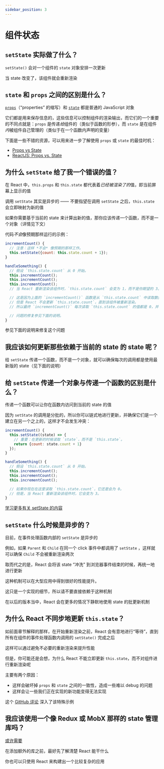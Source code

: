 ```yaml
---
sidebar_position: 3
---
```


# 组件状态

## `setState` 实际做了什么？

`setState()` 会对一个组件的 `state` 对象安排一次更新

当 state 改变了，该组件就会重新渲染

## `state` 和 `props` 之间的区别是什么？

[`props`](https://zh-hans.reactjs.org/docs/components-and-props.html)（“properties” 的缩写）和 [`state`](https://zh-hans.reactjs.org/docs/state-and-lifecycle.html) 都是普通的 JavaScript 对象

它们都是用来保存信息的，这些信息可以控制组件的渲染输出，而它们的一个重要的不同点就是：`props` 是传递*给*组件的（类似于函数的形参），而 `state` 是在组件*内*被组件自己管理的（类似于在一个函数内声明的变量）

下面是一些不错的资源，可以用来进一步了解使用 `props` 或 `state` 的最佳时机：

- [Props vs State](https://github.com/uberVU/react-guide/blob/master/props-vs-state.md)
- [ReactJS: Props vs. State](https://lucybain.com/blog/2016/react-state-vs-pros/)

## 为什么 `setState` 给了我一个错误的值？

在 React 中，`this.props` 和 `this.state` 都代表着*已经被渲染了的*值，即当前屏幕上显示的值

调用 `setState` 其实是异步的 —— 不要指望在调用 `setState` 之后，`this.state` 会立即映射为新的值

如果你需要基于当前的 state 来计算出新的值，那你应该传递一个函数，而不是一个对象（详情见下文）

代码*不会*像预期那样运行的示例：

```jsx
incrementCount() {
  // 注意：这样 *不会* 像预期的那样工作。
  this.setState({count: this.state.count + 1});
}

handleSomething() {
  // 假设 `this.state.count` 从 0 开始。
  this.incrementCount();
  this.incrementCount();
  this.incrementCount();
  // 当 React 重新渲染该组件时，`this.state.count` 会变为 1，而不是你期望的 3。

  // 这是因为上面的 `incrementCount()` 函数是从 `this.state.count` 中读取数据的，
  // 但是 React 不会更新 `this.state.count`，直到该组件被重新渲染。
  // 所以最终 `incrementCount()` 每次读取 `this.state.count` 的值都是 0，并将它设为 1。

  // 问题的修复参见下面的说明。
}
```

参见下面的说明来修复这个问题

## 我应该如何更新那些依赖于当前的 state 的 state 呢？

给 `setState` 传递一个函数，而不是一个对象，就可以确保每次的调用都是使用最新版的 state（见下面的说明）

## 给 `setState` 传递一个对象与传递一个函数的区别是什么？

传递一个函数可以让你在函数内访问到当前的 state 的值

因为 `setState` 的调用是分批的，所以你可以链式地进行更新，并确保它们是一个建立在另一个之上的，这样才不会发生冲突：

```javascript
incrementCount() {
  this.setState((state) => {
    // 重要：在更新的时候读取 `state`，而不是 `this.state`。
    return {count: state.count + 1}
  });
}

handleSomething() {
  // 假设 `this.state.count` 从 0 开始。
  this.incrementCount();
  this.incrementCount();
  this.incrementCount();

  // 如果你现在在这里读取 `this.state.count`，它还是会为 0。
  // 但是，当 React 重新渲染该组件时，它会变为 3。
}
```

[学习更多有关 setState 的内容](https://zh-hans.reactjs.org/docs/react-component.html#setstate)

## `setState` 什么时候是异步的？

目前，在事件处理函数内部的 `setState` 是异步的

例如，如果 `Parent` 和 `Child` 在同一个 click 事件中都调用了 `setState` ，这样就可以确保 `Child` 不会被重新渲染两次

取而代之的是，React 会将该 state “冲洗” 到浏览器事件结束的时候，再统一地进行更新

这种机制可以在大型应用中得到很好的性能提升。

这只是一个实现的细节，所以请不要直接依赖于这种机制

在以后的版本当中，React 会在更多的情况下静默地使用 state 的批更新机制

## 为什么 React 不同步地更新 `this.state`？

如前面章节解释的那样，在开始重新渲染之前，React 会有意地进行“等待”，直到所有在组件的事件处理函数内调用的 `setState()` 完成之后

这样可以通过避免不必要的重新渲染来提升性能

但是，你可能还是会想，为什么 React 不能立即更新 `this.state`，而不对组件进行重新渲染呢

主要有两个原因：

- 这样会破坏掉 `props` 和 `state` 之间的一致性，造成一些难以 debug 的问题
- 这样会让一些我们正在实现的新功能变得无法实现

这个 [GitHub 评论](https://github.com/facebook/react/issues/11527#issuecomment-360199710) 深入了该特殊示例

## 我应该使用一个像 Redux 或 MobX 那样的 state 管理库吗？

[或许需要](https://redux.js.org/faq/general#when-should-i-use-redux)

在添加额外的库之前，最好先了解清楚 React 能干什么

你也可以只使用 React 来构建出一个比较复杂的应用